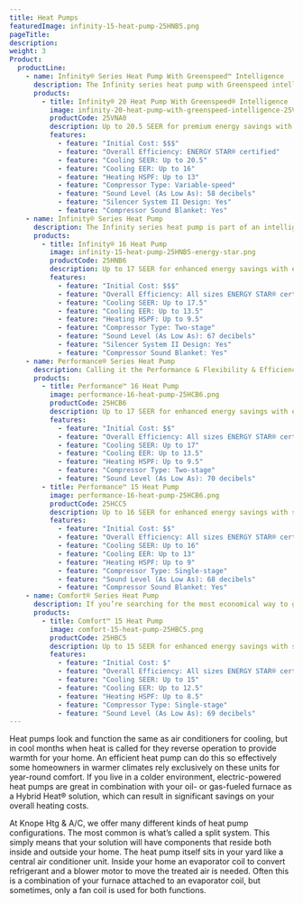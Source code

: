 ```yaml
---
title: Heat Pumps
featuredImage: infinity-15-heat-pump-25HNB5.png
pageTitle:
description:
weight: 3
Product:
  productLine:
    - name: Infinity® Series Heat Pump With Greenspeed™ Intelligence
      description: The Infinity series heat pump with Greenspeed intelligence offers precise heating and cooling, unwavering comfort, uncompromising energy efficiency and ultra-quiet cooling performance.
      products:
        - title: Infinity® 20 Heat Pump With Greenspeed® Intelligence
          image: infinity-20-heat-pump-with-greenspeed-intelligence-25VNA0.png
          productCode: 25VNA0
          description: Up to 20.5 SEER for premium energy savings with premium comfort features.
          features:
            - feature: "Initial Cost: $$$"
            - feature: "Overall Efficiency: ENERGY STAR® certified"
            - feature: "Cooling SEER: Up to 20.5"
            - feature: "Cooling EER: Up to 16"
            - feature: "Heating HSPF: Up to 13"
            - feature: "Compressor Type: Variable-speed"
            - feature: "Sound Level (As Low As): 58 decibels"
            - feature: "Silencer System II Design: Yes"
            - feature: "Compressor Sound Blanket: Yes"
    - name: Infinity® Series Heat Pump
      description: The Infinity series heat pump is part of an intelligent, communicating system that delivers superior comfort, quiet performance and enviable efficiency in both heating and cooling modes. In fact, all Infinity models and sizes have earned the ENERGY STAR® qualification.
      products:
        - title: Infinity® 16 Heat Pump
          image: infinity-15-heat-pump-25HNB5-energy-star.png
          productCode: 25HNB6
          description: Up to 17 SEER for enhanced energy savings with enhanced comfort features.
          features:
            - feature: "Initial Cost: $$$"
            - feature: "Overall Efficiency: All sizes ENERGY STAR® certified"
            - feature: "Cooling SEER: Up to 17.5"
            - feature: "Cooling EER: Up to 13.5"
            - feature: "Heating HSPF: Up to 9.5"
            - feature: "Compressor Type: Two-stage"
            - feature: "Sound Level (As Low As): 67 decibels"
            - feature: "Silencer System II Design: Yes"
            - feature: "Compressor Sound Blanket: Yes"
    - name: Performance® Series Heat Pump
      description: Calling it the Performance & Flexibility & Efficiency series proved to be too much of a mouthful, but these units certainly deserve the name.
      products:
        - title: Performance™ 16 Heat Pump
          image: performance-16-heat-pump-25HCB6.png
          productCode: 25HCB6
          description: Up to 17 SEER for enhanced energy savings with enhanced comfort features.
          features:
            - feature: "Initial Cost: $$"
            - feature: "Overall Efficiency: All sizes ENERGY STAR® certified"
            - feature: "Cooling SEER: Up to 17"
            - feature: "Cooling EER: Up to 13.5"
            - feature: "Heating HSPF: Up to 9.5"
            - feature: "Compressor Type: Two-stage"
            - feature: "Sound Level (As Low As): 70 decibels"
        - title: Performance™ 15 Heat Pump
          image: performance-16-heat-pump-25HCB6.png
          productCode: 25HCC5
          description: Up to 16 SEER for enhanced energy savings with standard comfort features.
          features:
            - feature: "Initial Cost: $$"
            - feature: "Overall Efficiency: All sizes ENERGY STAR® certified"
            - feature: "Cooling SEER: Up to 16"
            - feature: "Cooling EER: Up to 13"
            - feature: "Heating HSPF: Up to 9"
            - feature: "Compressor Type: Single-stage"
            - feature: "Sound Level (As Low As): 68 decibels"
            - feature: "Compressor Sound Blanket: Yes"
    - name: Comfort® Series Heat Pump
      description: If you’re searching for the most economical way to get into a more efficient heat pump, look no further than our versatile Comfort series. These models offer summer dehumidification and air conditioning as well as cold-weather heating performance.
      products:
        - title: Comfort™ 15 Heat Pump
          image: comfort-15-heat-pump-25HBC5.png
          productCode: 25HBC5
          description: Up to 15 SEER for enhanced energy savings with standard comfort features.
          features:
            - feature: "Initial Cost: $"
            - feature: "Overall Efficiency: All sizes ENERGY STAR® certified"
            - feature: "Cooling SEER: Up to 15"
            - feature: "Cooling EER: Up to 12.5"
            - feature: "Heating HSPF: Up to 8.5"
            - feature: "Compressor Type: Single-stage"
            - feature: "Sound Level (As Low As): 69 decibels"
---
```


Heat pumps look and function the same as air conditioners for cooling, but in cool months when heat is called for they reverse operation to provide warmth for your home. An efficient heat pump can do this so effectively some homeowners in warmer climates rely exclusively on these units for year-round comfort. If you live in a colder environment, electric-powered heat pumps are great in combination with your oil- or gas-fueled furnace as a Hybrid Heat® solution, which can result in significant savings on your overall heating costs.

At Knope Htg & A/C, we offer many different kinds of heat pump configurations. The most common is what’s called a split system. This simply means that your solution will have components that reside both inside and outside your home. The heat pump itself sits in your yard like a central air conditioner unit. Inside your home an evaporator coil to convert refrigerant and a blower motor to move the treated air is needed. Often this is a combination of your furnace attached to an evaporator coil, but sometimes, only a fan coil is used for both functions.
